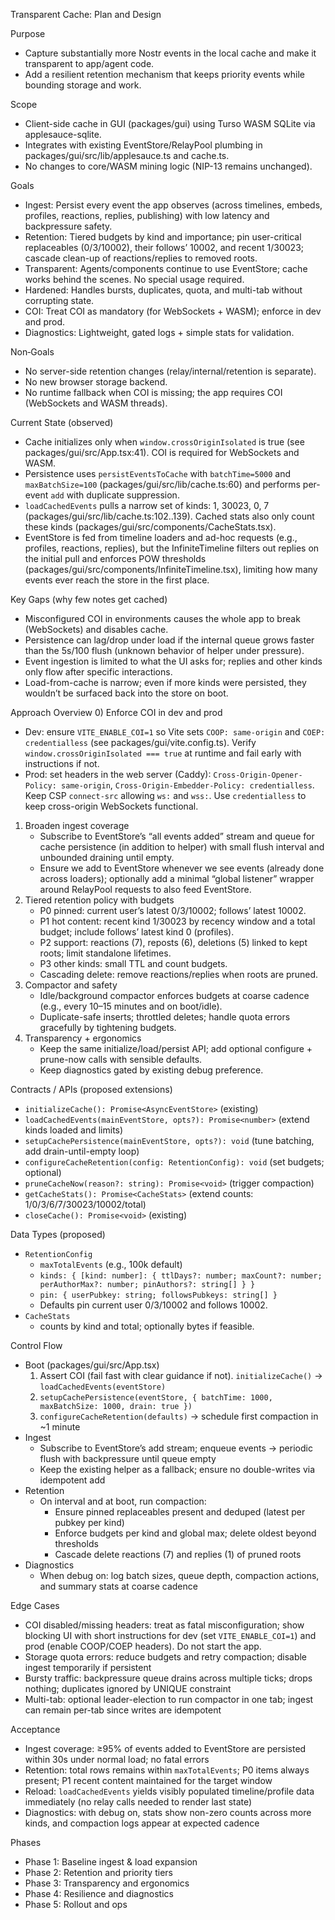 Transparent Cache: Plan and Design

Purpose
- Capture substantially more Nostr events in the local cache and make it transparent to app/agent code.
- Add a resilient retention mechanism that keeps priority events while bounding storage and work.

Scope
- Client-side cache in GUI (packages/gui) using Turso WASM SQLite via applesauce-sqlite.
- Integrates with existing EventStore/RelayPool plumbing in packages/gui/src/lib/applesauce.ts and cache.ts.
- No changes to core/WASM mining logic (NIP-13 remains unchanged).

Goals
- Ingest: Persist every event the app observes (across timelines, embeds, profiles, reactions, replies, publishing) with low latency and backpressure safety.
- Retention: Tiered budgets by kind and importance; pin user-critical replaceables (0/3/10002), their follows’ 10002, and recent 1/30023; cascade clean-up of reactions/replies to removed roots.
- Transparent: Agents/components continue to use EventStore; cache works behind the scenes. No special usage required.
- Hardened: Handles bursts, duplicates, quota, and multi-tab without corrupting state.
- COI: Treat COI as mandatory (for WebSockets + WASM); enforce in dev and prod.
- Diagnostics: Lightweight, gated logs + simple stats for validation.

Non‑Goals
- No server-side retention changes (relay/internal/retention is separate).
- No new browser storage backend.
- No runtime fallback when COI is missing; the app requires COI (WebSockets and WASM threads).

Current State (observed)
- Cache initializes only when `window.crossOriginIsolated` is true (see packages/gui/src/App.tsx:41). COI is required for WebSockets and WASM.
- Persistence uses `persistEventsToCache` with `batchTime=5000` and `maxBatchSize=100` (packages/gui/src/lib/cache.ts:60) and performs per-event `add` with duplicate suppression.
- `loadCachedEvents` pulls a narrow set of kinds: 1, 30023, 0, 7 (packages/gui/src/lib/cache.ts:102..139). Cached stats also only count these kinds (packages/gui/src/components/CacheStats.tsx).
- EventStore is fed from timeline loaders and ad-hoc requests (e.g., profiles, reactions, replies), but the InfiniteTimeline filters out replies on the initial pull and enforces POW thresholds (packages/gui/src/components/InfiniteTimeline.tsx), limiting how many events ever reach the store in the first place.

Key Gaps (why few notes get cached)
- Misconfigured COI in environments causes the whole app to break (WebSockets) and disables cache.
- Persistence can lag/drop under load if the internal queue grows faster than the 5s/100 flush (unknown behavior of helper under pressure).
- Event ingestion is limited to what the UI asks for; replies and other kinds only flow after specific interactions.
- Load-from-cache is narrow; even if more kinds were persisted, they wouldn’t be surfaced back into the store on boot.

Approach Overview
0) Enforce COI in dev and prod
   - Dev: ensure `VITE_ENABLE_COI=1` so Vite sets `COOP: same-origin` and `COEP: credentialless` (see packages/gui/vite.config.ts). Verify `window.crossOriginIsolated === true` at runtime and fail early with instructions if not.
   - Prod: set headers in the web server (Caddy): `Cross-Origin-Opener-Policy: same-origin`, `Cross-Origin-Embedder-Policy: credentialless`. Keep CSP `connect-src` allowing `ws:` and `wss:`. Use `credentialless` to keep cross-origin WebSockets functional.
1) Broaden ingest coverage
   - Subscribe to EventStore’s “all events added” stream and queue for cache persistence (in addition to helper) with small flush interval and unbounded draining until empty.
   - Ensure we add to EventStore whenever we see events (already done across loaders); optionally add a minimal “global listener” wrapper around RelayPool requests to also feed EventStore.
2) Tiered retention policy with budgets
   - P0 pinned: current user’s latest 0/3/10002; follows’ latest 10002.
   - P1 hot content: recent kind 1/30023 by recency window and a total budget; include follows’ latest kind 0 (profiles).
   - P2 support: reactions (7), reposts (6), deletions (5) linked to kept roots; limit standalone lifetimes.
   - P3 other kinds: small TTL and count budgets.
   - Cascading delete: remove reactions/replies when roots are pruned.
3) Compactor and safety
   - Idle/background compactor enforces budgets at coarse cadence (e.g., every 10–15 minutes and on boot/idle).
   - Duplicate-safe inserts; throttled deletes; handle quota errors gracefully by tightening budgets.
4) Transparency + ergonomics
   - Keep the same initialize/load/persist API; add optional configure + prune-now calls with sensible defaults.
   - Keep diagnostics gated by existing debug preference.

Contracts / APIs (proposed extensions)
- `initializeCache(): Promise<AsyncEventStore>` (existing)
- `loadCachedEvents(mainEventStore, opts?): Promise<number>` (extend kinds loaded and limits)
- `setupCachePersistence(mainEventStore, opts?): void` (tune batching, add drain-until-empty loop)
- `configureCacheRetention(config: RetentionConfig): void` (set budgets; optional)
- `pruneCacheNow(reason?: string): Promise<void>` (trigger compaction)
- `getCacheStats(): Promise<CacheStats>` (extend counts: 1/0/3/6/7/30023/10002/total)
- `closeCache(): Promise<void>` (existing)

Data Types (proposed)
- `RetentionConfig`
  - `maxTotalEvents` (e.g., 100k default)
  - `kinds: { [kind: number]: { ttlDays?: number; maxCount?: number; perAuthorMax?: number; pinAuthors?: string[] } }`
  - `pin: { userPubkey: string; followsPubkeys: string[] }`
  - Defaults pin current user 0/3/10002 and follows 10002.
- `CacheStats`
  - counts by kind and total; optionally bytes if feasible.

Control Flow
- Boot (packages/gui/src/App.tsx)
  1) Assert COI (fail fast with clear guidance if not). `initializeCache()` → `loadCachedEvents(eventStore)`
  2) `setupCachePersistence(eventStore, { batchTime: 1000, maxBatchSize: 1000, drain: true })`
  3) `configureCacheRetention(defaults)` → schedule first compaction in ~1 minute
- Ingest
  - Subscribe to EventStore’s add stream; enqueue events → periodic flush with backpressure until queue empty
  - Keep the existing helper as a fallback; ensure no double-writes via idempotent add
- Retention
  - On interval and at boot, run compaction:
    - Ensure pinned replaceables present and deduped (latest per pubkey per kind)
    - Enforce budgets per kind and global max; delete oldest beyond thresholds
    - Cascade delete reactions (7) and replies (1) of pruned roots
- Diagnostics
  - When debug on: log batch sizes, queue depth, compaction actions, and summary stats at coarse cadence

Edge Cases
- COI disabled/missing headers: treat as fatal misconfiguration; show blocking UI with short instructions for dev (set `VITE_ENABLE_COI=1`) and prod (enable COOP/COEP headers). Do not start the app.
- Storage quota errors: reduce budgets and retry compaction; disable ingest temporarily if persistent
- Bursty traffic: backpressure queue drains across multiple ticks; drops nothing; duplicates ignored by UNIQUE constraint
- Multi-tab: optional leader-election to run compactor in one tab; ingest can remain per-tab since writes are idempotent

Acceptance
- Ingest coverage: ≥95% of events added to EventStore are persisted within 30s under normal load; no fatal errors
- Retention: total rows remains within `maxTotalEvents`; P0 items always present; P1 recent content maintained for the target window
- Reload: `loadCachedEvents` yields visibly populated timeline/profile data immediately (no relay calls needed to render last state)
- Diagnostics: with debug on, stats show non-zero counts across more kinds, and compaction logs appear at expected cadence

Phases
- Phase 1: Baseline ingest & load expansion
- Phase 2: Retention and priority tiers
- Phase 3: Transparency and ergonomics
- Phase 4: Resilience and diagnostics
- Phase 5: Rollout and ops
